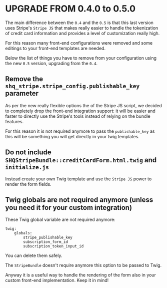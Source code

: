 UPGRADE FROM 0.4.0 to 0.5.0
===========================

The main difference between the `0.4` and the `0.5` is that this last version uses Stripe's `Stripe JS` that makes
really easier to handle the tokenization of credit card information and provides a level of customization really high.

For this reason many front-end configurations were removed and some editings to your front-end templates are needed.

Below the list of things you have to remove from your configuration using the new `0.5` version, upgrading from the `0.4`.

Remove the `shq_stripe.stripe_config.publishable_key` parameter
---------------------------------------------------------------

As per the new really flexible options the of the Stripe JS script, we decided to completely drop the front-end
integration support: it will be easier and faster to directly use the Stripe's tools instead of relying on the bundle
features.

For this reason it is not required anymore to pass the `publishable_key` as this will be something you will get directly
in your twig templates.

Do not include `SHQStripeBundle::creditCardForm.html.twig` and `initialize.js`
------------------------------------------------------------------------------

Instead create your own Twig template and use the `Stripe JS` power to render the form fields.

Twig globals are not required anymore (unless you need it for your custom integration)
--------------------------------------------------------------------------------------

These Twig global variable are not required anymore:

```
twig:
    globals:
        stripe_publishable_key
        subscription_form_id
        subscription_token_input_id
``` 

You can delete them safely.

The `StripeBundle` doesn't require anymore this option to be passed to Twig.

Anyway it is a useful way to handle the rendering of the form also in your custom front-end implementation. Keep it in mind!
